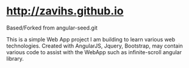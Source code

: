 http://zavihs.github.io
================

Based/Forked from angular-seed.git

This is a simple Web App project I am building to learn various web technologies. 
Created with AngularJS, Jquery, Bootstrap, may contain various code to assist with the WebApp such as infinite-scroll angular library.

